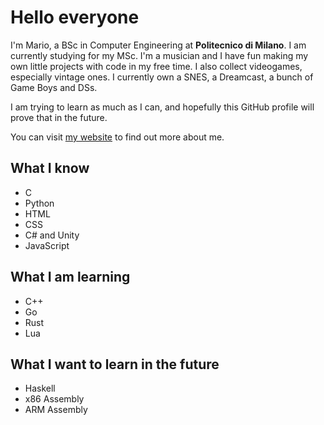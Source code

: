 # Hello everyone

I'm Mario, a BSc in Computer Engineering at **Politecnico di Milano**. I am currently studying for my MSc.
I'm a musician and I have fun making my own little projects with code in my free time.
I also collect videogames, especially vintage ones. I currently own a SNES, a Dreamcast, a bunch of Game Boys and DSs.

I am trying to learn as much as I can, and hopefully this GitHub profile will prove that in the future.

You can visit [my website](https://mariomerlo.me) to find out more about me.

## What I know

* C
* Python
* HTML
* CSS
* C# and Unity
* JavaScript

## What I am learning

* C++
* Go
* Rust
* Lua

## What I want to learn in the future

* Haskell
* x86 Assembly
* ARM Assembly
